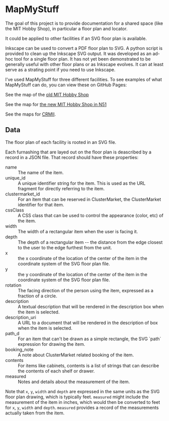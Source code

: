 # MapMyStuff

The goal of this project is to provide documentation for a shared
space (like the MIT Hobby Shop), in particular a floor plan and
locator.

It could be applied to other facilities if an SVG floor plan is
available.

Inkscape can be used to convert a PDF floor plan to SVG.  A python
script is provided to clean up the Inkscape SVG output.  It was
developed as an ad-hoc tool for a single floor plan.  It has not yet
been demonstrated to be generally useful with other floor plans or as
Inkscape evolves.  It can at least serve as a strating point if you
need to use Inkscape.

I've used MapMyStuff for three different facilities.  To see examples
of what MapMyStuff can do, you can view these on GitHub Pages:

See the map of the
[old MIT Hobby Shop](https://MarkNahabedian.github.io/MapMyStuff/Facilities/HobbyShop-DuPont/floor_plan.html)

See the map for
[the new MIT Hobby Shop in N51](https://MarkNahabedian.github.io/MapMyStuff/Facilities/HobbyShop-N51/floor_plan.html)

See the maps for
[CRMII](https://MarkNahabedian.github.io/MapMyStuff/Facilities/CRMII).


## Data

The floor plan of each facility is rooted in an SVG file.

Each furnashing that are layed out on the floor plan is deascribed by
a record in a JSON file.  That record should have these properties:

<dl>
  <dt>name
  <dd>The name of the item.

  <dt>unique_id
  <dd>A unique identifier string for the item.  This is used as the
      URL fragment for directly referring to the item.

  <dt>clustermarket_id
  <dd>For an item that can be reserved in ClusterMarket, the
      ClusterMarket identifier for that item.

  <dt>cssClass
  <dd>A CSS class that can be used to control the appearance (color,
      etc) of the item.

  <dt>width
  <dd>The width of a rectangular item when the user is facing it.

  <dt>depth
  <dd>The depth of a rectangular item -- the distance from the edge
      closest to the user to the edge furthest from the unit.

  <dt>x
  <dd>the x coordinate of the location of the center of the item in
      the coordinate system of the SVG floor plan file.

  <dt>y
  <dd>the y coordinate of the location of the center of the item in
      the coordinate system of the SVG floor plan file.

  <dt>rotation
  <dd>The facing direction of the person using the item, expressed as
      a fraction of a circle.

  <dt>description
  <dd>A textual description that will be rendered in the description
      box when the item is selected.

  <dt>description_uri
  <dd>A URL to a document that will be rendered in the description of
      box when the item is selected.

  <dt>path_d
  <dd>For an item that can't be drawn as a simple rectangle, the SVG
      `path` expression for drawing the item.
  
  <dt>booking_note
  <dd>A note about ClusterMarket related booking of the item.

  <dt>contents
  <dd>For items like cabinets, contents is a list of strings that can
      describe the contents of each shelf or drawer.

  <dt>measured
  <dd>Notes and details about the measurement of the item.
</dl>

Note that `x`, `y`, `width` and `depth` are expressed in the same
units as the SVG floor plan drawing, which is typically feet.
`measured` might include the measurement of the item in inches, which
would then be converted to feet for `x`, `y`, `width` and `depth`.
`measured` provides a record of the measurements actually taken from
the item.

